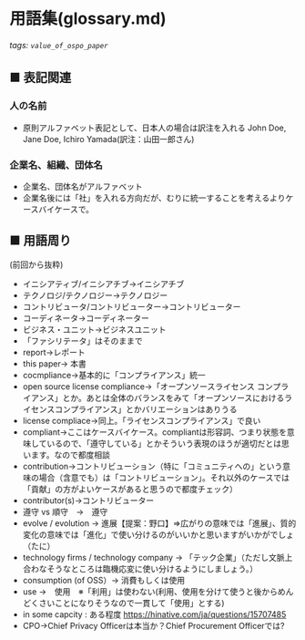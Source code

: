 # 用語集(glossary.md)


###### tags: `value_of_ospo_paper`

## ■ 表記関連

###  人の名前
- 原則アルファベット表記として、日本人の場合は訳注を入れる
John Doe, Jane Doe, Ichiro Yamada(訳注：山田一郎さん)
### 企業名、組織、団体名
- 企業名、団体名がアルファベット
- 企業名後には「社」を入れる方向だが、むりに統一することを考えるよりケースバイケースで。

## ■ 用語周り
(前回から抜粋)
- イニシアティブ/イニシアチブ→イニシアチブ
- テクノロジ/テクノロジー→テクノロジー
- コントリビュータ/コントリビューター→コントリビューター
- コーディネータ→コーディネーター
- ビジネス・ユニット→ビジネスユニット
- 「ファシリテータ」はそのままで
- report→レポート
- this paper→ 本書
- cocmpliance→基本的に「コンプライアンス」統一
- open source license compliance→「オープンソースライセンス コンプライアンス」とか。あとは全体のバランスをみて「オープンソースにおけるライセンスコンプライアンス」とかバリエーションはありうる
- license compliace→同上。「ライセンスコンプライアンス」で良い
- compliant→ここはケースバイケース。compliantは形容詞、つまり状態を意味しているので、「遵守している」とかそういう表現のほうが適切だとは思います。なので都度相談
- contribution→コントリビューション（特に「コミュニティへの」という意味の場合（含意でも）は「コントリビューション」。それ以外のケースでは「貢献」の方がよいケースがあると思うので都度チェック）
- contributor(s)→コントリビューター
- 遵守 vs 順守　→　遵守
- evolve / evolution → 進展【提案：野口】⇒広がりの意味では「進展」、質的変化の意味では「進化」で使い分けるのがいいかと思いますがいかがでしょ（たに）
- technology firms / technology company → 「テック企業」（ただし文脈上合わなそうなところは臨機応変に使い分けるようにしましょう。）
- consumption (of OSS）→ 消費もしくは使用
- use →　使用　※「利用」は使わない(利用、使用を分けて使うと後からめんどくさいことになりそうなので一貫して「使用」とする)
- in some capcity : ある程度
https://hinative.com/ja/questions/15707485
- CPO→Chief Privacy Officerは本当か？Chief Procurement Officerでは?